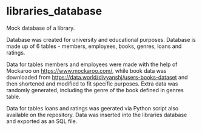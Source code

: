 # libraries_database
Mock database of a library.

Database was created for university and educational purposes. Database is made up of 6 tables - members, employees, books, genres, loans and ratings. 

Data for tables members and employees were made with the help of Mockaroo on https://www.mockaroo.com/, while book data was downloaded from https://data.world/divyanshj/users-books-dataset and then shortened and modified to fit specific purposes. Extra data was randomly generated, including the genre of the book defined in genres table.

Data for tables loans and ratings was geerated via Python script also available on the repository. Data was inserted into the libraries database and exported as an SQL file.
